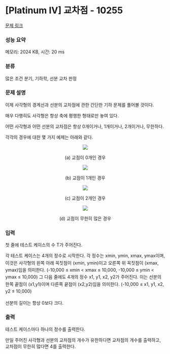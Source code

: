 # [Platinum IV] 교차점 - 10255 

[문제 링크](https://www.acmicpc.net/problem/10255) 

### 성능 요약

메모리: 2024 KB, 시간: 20 ms

### 분류

많은 조건 분기, 기하학, 선분 교차 판정

### 문제 설명

<p>이제 사각형의 경계선과 선분의 교차점에 관한 간단한 기하 문제를 풀어볼 것이다.</p>

<p>매우 다행히도 사각형은 항상 축에 평행한 형태로만 놓여 있다.</p>

<p>어떤 사각형과 어떤 선분의 교차점은 항상 0개이거나, 1개이거나, 2개이거나, 무한하다.</p>

<p>각각의 경우에 대한 몇 가지 예제는 아래와 같다.</p>

<p style="text-align: center;"><img src="https://www.acmicpc.net/upload/images2/inter1.png"></p>

<p style="text-align: center;">(a) 교점이 0개인 경우</p>

<p style="text-align: center;"><img src="https://www.acmicpc.net/upload/images2/inter2.png"></p>

<p style="text-align: center;">(b) 교점이 1개인 경우</p>

<p style="text-align: center;"><img src="https://www.acmicpc.net/upload/images2/inter3.png"></p>

<p style="text-align: center;">(c) 교점이 2개인 경우</p>

<p style="text-align: center;"><img src="https://www.acmicpc.net/upload/images2/inter4.png"></p>

<p style="text-align: center;">(d) 교점이 무한히 많은 경우</p>

### 입력 

 <p>첫 줄에 테스트 케이스의 수 T가 주어진다.</p>

<p>각 테스트 케이스는 4개의 정수로 시작한다. <span style="line-height:1.6em">각 정수는 xmin, ymin, xmax, ymax이며, 이것은 사각형의 왼쪽 아래 꼭짓점이 (xmin, ymin)이고 오른쪽 위 꼭짓점이 (xmax, ymax)임을 의미한다. </span><span style="line-height:1.6em">(-10,000 ≤ xmin < xmax ≤ 10,000,</span><span style="line-height:1.6em"> -10,000 ≤ ymin < ymax ≤ 10,000</span><span style="line-height:1.6em">) </span><span style="line-height:1.6em">그 다음 줄에도 4개의 정수 x1, y1, x2, y2가 주어진다. </span><span style="line-height:1.6em">이는 선분의 한쪽 끝점이 (x1,y1)이며 다른쪽 끝점이 (x2,y2)임을 의미한다. </span><span style="line-height:1.6em">(-10,000 ≤ x1, y1, x2, y2 ≤ 10,000)</span></p>

<p>선분의 길이는 항상 0보다 크다.</p>

### 출력 

 <p>테스트 케이스마다 하나의 정수를 출력한다.</p>

<p>만일 주어진 사각형과 선분의 교차점의 개수가 유한하다면 교차점의 개수를 출력하고, 교차점이 무한히 많다면 4를 출력한다.</p>

